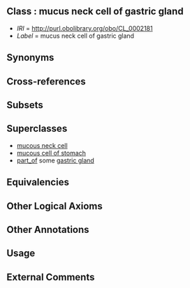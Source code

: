 
## Class : mucus neck cell of gastric gland

 * *IRI* = http://purl.obolibrary.org/obo/CL_0002181
 * *Label* = mucus neck cell of gastric gland

## Synonyms


## Cross-references


## Subsets


## Superclasses

 * [mucous neck cell](../../CL/51/CL_0000651.md)
 * [mucous cell of stomach](../../CL/80/CL_0002180.md)
 * [part_of](../../BFO/50/BFO_0000050.md) some [gastric gland](../../UBERON/25/UBERON_0000325.md)

## Equivalencies


## Other Logical Axioms


## Other Annotations


## Usage


## External Comments

